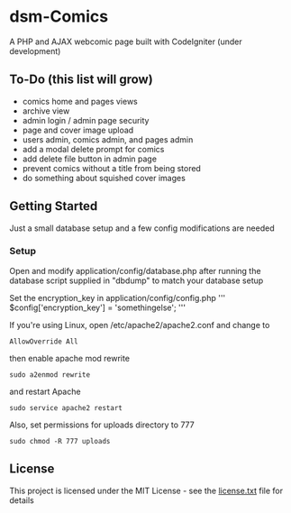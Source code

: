 # dsm-Comics
A PHP and AJAX webcomic page built with CodeIgniter (under development)

## To-Do (this list will grow)
- comics home and pages views
- archive view
- admin login / admin page security
- page and cover image upload
- users admin, comics admin, and pages admin
- add a modal delete prompt for comics
- add delete file button in admin page
- prevent comics without a title from being stored
- do something about squished cover images

## Getting Started
Just a small database setup and a few config modifications are needed

### Setup
Open and modify application/config/database.php after running the database script supplied in "dbdump" to match your database setup

Set the encryption_key in application/config/config.php
'''
$config['encryption_key'] = 'somethingelse';
'''

If you're using Linux, open /etc/apache2/apache2.conf and change to
```
AllowOverride All
```

then enable apache mod rewrite
```
sudo a2enmod rewrite
```
and restart Apache
```
sudo service apache2 restart
```

Also, set permissions for uploads directory to 777
```
sudo chmod -R 777 uploads
```

## License
This project is licensed under the MIT License - see the [license.txt](license.txt) file for details

